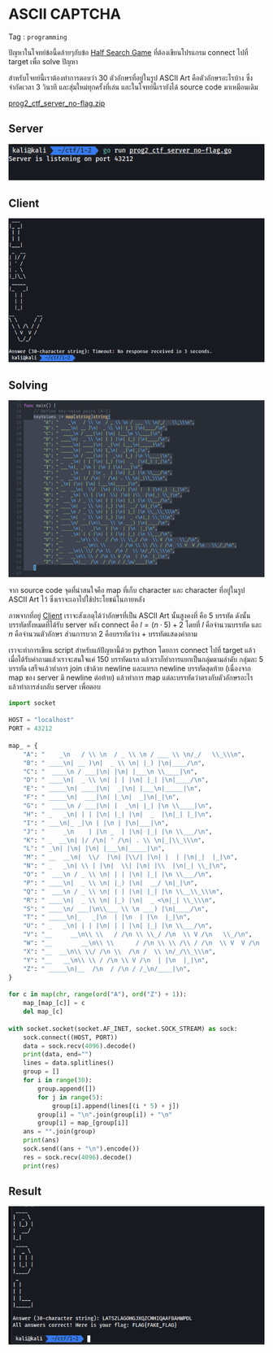 # ASCII CAPTCHA

Tag : `programming`

ปัญหาในโจทย์ข้อนี้คล้ายๆกับข้อ [Half Search Game](./half-search-game.md) ที่ต้องเขียนโปรแกรม connect ไปที่ target เพื่อ solve ปัญหา

สำหรับโจทย์นี้เราต้องทำการตอบว่า 30 ตัวอักษรที่อยู่ในรูป ASCII Art คือตัวอักษรอะไรบ้าง ซึ่งจำกัดเวลา 3 วินาที และสุ่มใหม่ทุกครั้งที่เล่น และในโจทย์นี้เรายังได้ source code มาเหมือนเดิม

[prog2_ctf_server_no-flag.zip](./files/prog2_ctf_server_no-flag.zip)

## Server

![1-2-1.png](./images/1-2-1.png)

## Client

![1-2-1.png](./images/1-2-2.png)

## Solving

![1-2-3.png](./images/1-2-3.png)

จาก source code จุดที่น่าสนใจคือ map ที่เก็บ character และ character ที่อยู่ในรูป ASCII Art ไว้ ซึ่งเราจะเอาไปใช้ประโยชน์ในภายหลัง

ภาพจากที่อยู่ [Client](#client) เราจะสังเกตุได้ว่าอักษรที่เป็น ASCII Art นั้นสูงคงที่ คือ 5 บรรทัด ดังนั้นบรรทัดทั้งหมดที่ได้รับ server หลัง connect คือ $l=(n\cdot5)+2$ โดยที่ $l$ คือจำนวนบรรทัด และ $n$ คือจำนวนตัวอักษร ส่วนการบวก 2 คือบรรทัดว่าง + บรรทัดแสดงคำถาม

เราจะทำการเขียน script สำหรับแก้ปัญหานี้ด้วย python โดยการ connect ไปที่ target แล้วเมื่อได้รับคำถามแล้วเราจะสนใจแค่ 150 บรรทัดแรก แล้วเราก็ทำการแยกเป็นกลุ่มตามลำดับ กลุ่มละ 5 บรรทัด เสร็จแล้วทำการ join เข้าด้วย newline และแทรก newline บรรทัดสุดท้าย (เนื่องจาก map ของ server มี newline ต่อท้าย) แล้วทำการ map แต่ละบรรทัดว่าตรงกับตัวอักษรอะไร แล้วทำการส่งกลับ server เพื่อตอบ

```py
import socket

HOST = "localhost"
PORT = 43212

map_ = {
    "A": "    _\n   / \\ \n  / _ \\ \n / ___ \\ \n/_/   \\_\\\n",
    "B": " ____\n| __ )\n|  _ \\ \n| |_) |\n|____/\n",
    "C": "  ____\n / ___|\n| |\n| |___\n \\____|\n",
    "D": " ____\n|  _ \\ \n| | | |\n| |_| |\n|____/\n",
    "E": " _____\n| ____|\n|  _|\n| |___\n|_____|\n",
    "F": " _____\n|  ___|\n| |_\n|  _|\n|_|\n",
    "G": "  ____\n / ___|\n| |  _\n| |_| |\n \\____|\n",
    "H": " _   _\n| | | |\n| |_| |\n|  _  |\n|_| |_|\n",
    "I": " ___\n|_ _|\n | |\n | |\n|___|\n",
    "J": "     _\n    | |\n _  | |\n| |_| |\n \\___/\n",
    "K": " _  __\n| |/ /\n| ' /\n| . \\ \n|_|\\_\\\n",
    "L": " _\n| |\n| |\n| |___\n|_____|\n",
    "M": " __  __\n|  \\/  |\n| |\\/| |\n| |  | |\n|_|  |_|\n",
    "N": " _   _\n| \\ | |\n|  \\| |\n| |\\  |\n|_| \\_|\n",
    "O": "  ___\n / _ \\ \n| | | |\n| |_| |\n \\___/\n",
    "P": " ____\n|  _ \\ \n| |_) |\n|  __/ \n|_|\n",
    "Q": "  ___\n / _ \\ \n| | | |\n| |_| |\n \\__\\_\\\n",
    "R": " ____\n|  _ \\ \n| |_) |\n|  _ <\n|_| \\_\\\n",
    "S": " ____\n/ ___|\n\\___ \\ \n ___) |\n|____/\n",
    "T": " _____\n|_   _|\n  | |\n  | |\n  |_|\n",
    "U": " _   _\n| | | |\n| | | |\n| |_| |\n \\___/\n",
    "V": "__     __\n\\ \\   / /\n \\ \\_/ /\n  \\ V /\n   \\_/\n",
    "W": "__        __\n\\ \\      / /\n \\ \\ /\\ / /\n  \\ V  V /\n   \\_/_/\n",
    "X": "__  __\n\\ \\/ /\n \\  /\n /  \\ \n/_/\\_\\\n",
    "Y": "__   __\n\\ \\ / /\n \\ V /\n  | |\n  |_|\n",
    "Z": " _____\n|__  /\n  / /\n / /_\n/____|\n",
}

for c in map(chr, range(ord("A"), ord("Z") + 1)):
    map_[map_[c]] = c
    del map_[c]

with socket.socket(socket.AF_INET, socket.SOCK_STREAM) as sock:
    sock.connect((HOST, PORT))
    data = sock.recv(4096).decode()
    print(data, end="")
    lines = data.splitlines()
    group = []
    for i in range(30):
        group.append([])
        for j in range(5):
            group[i].append(lines[(i * 5) + j])
        group[i] = "\n".join(group[i]) + "\n"
        group[i] = map_[group[i]]
    ans = "".join(group)
    print(ans)
    sock.send((ans + "\n").encode())
    res = sock.recv(4096).decode()
    print(res)
```

## Result

![1-2-4.png](./images/1-2-4.png)
